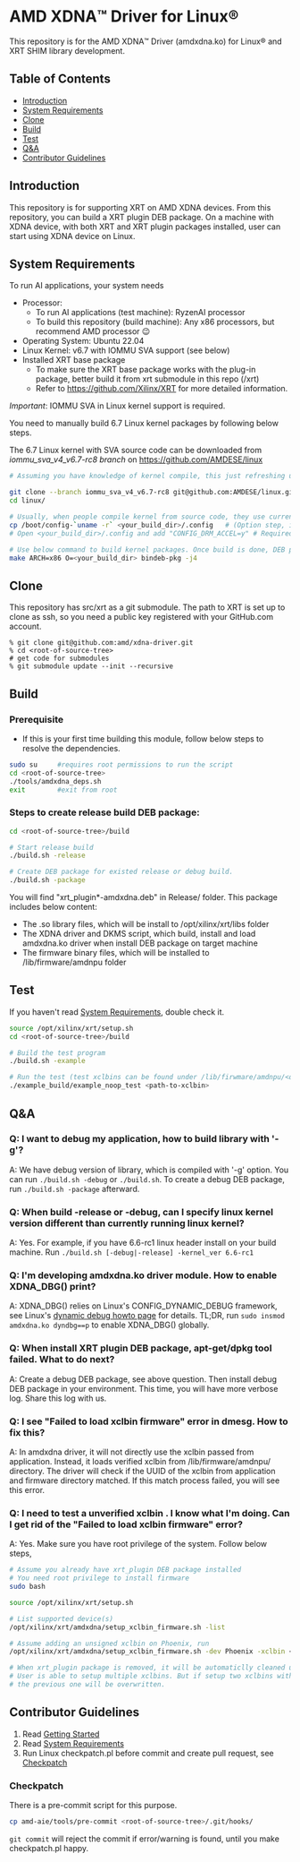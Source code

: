 # AMD XDNA™️ Driver for Linux®️
This repository is for the AMD XDNA™️ Driver (amdxdna.ko) for Linux®️ and XRT SHIM library development.

## Table of Contents
- [Introduction](#introduction)
- [System Requirements](#system-requirements)
- [Clone](#clone)
- [Build](#build)
- [Test](#test)
- [Q&A](#qa)
- [Contributor Guidelines](#contributor-guidelines)

## Introduction
This repository is for supporting XRT on AMD XDNA devices. From this repository, you can build a XRT plugin DEB package.
On a machine with XDNA device, with both XRT and XRT plugin packages installed, user can start using XDNA device on Linux.

## System Requirements
To run AI applications, your system needs
* Processor:
  - To run AI applications (test machine): RyzenAI processor
  - To build this repository (build machine): Any x86 processors, but recommend AMD processor :wink:
* Operating System: Ubuntu 22.04
* Linux Kernel: v6.7 with IOMMU SVA support (see below)
* Installed XRT base package
  - To make sure the XRT base package works with the plug-in package, better build it from xrt submodule in this repo (<root-of-source-tree>/xrt)
  - Refer to https://github.com/Xilinx/XRT for more detailed information.

*Important*: IOMMU SVA in Linux kernel support is required.

You need to manually build 6.7 Linux kernel packages by following below steps.

The 6.7 Linux kernel with SVA source code can be downloaded from _iommu_sva_v4_v6.7-rc8 branch_ on https://github.com/AMDESE/linux
``` bash
# Assuming you have knowledge of kernel compile, this just refreshing up a few key points.

git clone --branch iommu_sva_v4_v6.7-rc8 git@github.com:AMDESE/linux.git 
cd linux/

# Usually, when people compile kernel from source code, they use current config.
cp /boot/config-`uname -r` <your_build_dir>/.config   # (Option step, if you know how to do it better)
# Open <your_build_dir>/.config and add "CONFIG_DRM_ACCEL=y" # Required by XDNA Driver

# Use below command to build kernel packages. Once build is done, DEB packages are at the parent directory of <your_build_dir>
make ARCH=x86 O=<your_build_dir> bindeb-pkg -j4
```

## Clone
This repository has src/xrt as a git submodule. The path to XRT is set up to clone as ssh, so you need a public key registered with your GitHub.com account.
```
% git clone git@github.com:amd/xdna-driver.git
% cd <root-of-source-tree>
# get code for submodules
% git submodule update --init --recursive
```

## Build
### Prerequisite
* If this is your first time building this module, follow below steps to resolve the dependencies.
``` bash
sudo su 	#requires root permissions to run the script
cd <root-of-source-tree>
./tools/amdxdna_deps.sh
exit  		#exit from root
```

### Steps to create release build DEB package:
``` bash
cd <root-of-source-tree>/build

# Start release build
./build.sh -release

# Create DEB package for existed release or debug build.
./build.sh -package
```
You will find "xrt_plugin\*-amdxdna.deb" in Release/ folder. This package includes below content:
* The .so library files, which will be install to /opt/xilinx/xrt/libs folder
* The XDNA driver and DKMS script, which build, install and load amdxdna.ko driver when install DEB package on target machine
* The firmware binary files, which will be installed to /lib/firmware/amdnpu folder

## Test
If you haven't read [System Requirements](#system-requirements), double check it.

``` bash
source /opt/xilinx/xrt/setup.sh
cd <root-of-source-tree>/build

# Build the test program
./build.sh -example

# Run the test (test xclbins can be found under /lib/firwmare/amdnpu/<deviceID>/validate.xclbin
./example_build/example_noop_test <path-to-xclbin>
```

## Q&A
### Q: I want to debug my application, how to build library with '-g'?

A: We have debug version of library, which is compiled with '-g' option. You can run `./build.sh -debug` or `./build.sh`.
To create a debug DEB package, run `./build.sh -package` afterward.

### Q: When build -release or -debug, can I specify linux kernel version different than currently running linux kernel?

A: Yes. For example, if you have 6.6-rc1 linux header install on your build machine. Run `./build.sh [-debug|-release] -kernel_ver 6.6-rc1`

### Q: I'm developing amdxdna.ko driver module. How to enable XDNA_DBG() print?

A: XDNA_DBG() relies on Linux's CONFIG_DYNAMIC_DEBUG framework, see Linux's [dynamic debug howto page](https://www.kernel.org/doc/html/v6.5/admin-guide/dynamic-debug-howto.html) for details.
TL;DR, run `sudo insmod amdxdna.ko dyndbg==p` to enable XDNA_DBG() globally.

### Q: When install XRT plugin DEB package, apt-get/dpkg tool failed. What to do next?

A: Create a debug DEB package, see above question. Then install debug DEB package in your environment. This time, you will have more verbose log. Share this log with us.

### Q: I see "Failed to load xclbin firmware" error in dmesg. How to fix this?

A: In amdxdna driver, it will not directly use the xclbin passed from application. Instead, it loads verified xclbin from /lib/firmware/amdnpu/ directory.
The driver will check if the UUID of the xclbin from application and firmware directory matched. If this match process failed, you will see this error.

### Q: I need to test a unverified xclbin . I know what I'm doing. Can I get rid of the "Failed to load xclbin firmware" error?

A: Yes. Make sure you have root privilege of the system. Follow below steps,
``` bash
# Assume you already have xrt_plugin DEB package installed
# You need root privilege to install firmware
sudo bash

source /opt/xilinx/xrt/setup.sh

# List supported device(s)
/opt/xilinx/xrt/amdxdna/setup_xclbin_firmware.sh -list

# Assume adding an unsigned xclbin on Phoenix, run
/opt/xilinx/xrt/amdxdna/setup_xclbin_firmware.sh -dev Phoenix -xclbin <test>.xclbin

# When xrt_plugin package is removed, it will be automaticlly cleaned up.
# User is able to setup multiple xclbins. But if setup two xclbins with the same file name,
# the previous one will be overwritten.
```

## Contributor Guidelines
1. Read [Getting Started](#getting-started)
2. Read [System Requirements](#system-requirements)
3. Run Linux checkpatch.pl before commit and create pull request, see [Checkpatch](#checkpatch)

### Checkpatch
There is a pre-commit script for this purpose.
``` bash
cp amd-aie/tools/pre-commit <root-of-source-tree>/.git/hooks/
```
`git commit` will reject the commit if error/warning is found, until you make checkpatch.pl happy.
